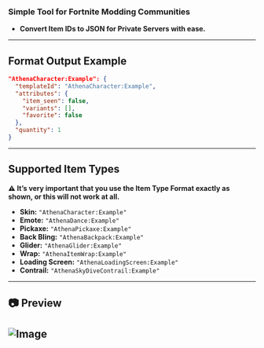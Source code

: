 ### Simple Tool for Fortnite Modding Communities
- **Convert Item IDs to JSON for Private Servers with ease.**
---
## Format Output Example
```json
"AthenaCharacter:Example": {
  "templateId": "AthenaCharacter:Example",
  "attributes": {
    "item_seen": false,
    "variants": [],
    "favorite": false
  },
  "quantity": 1
}
```
---
## Supported Item Types
**⚠️ It’s very important that you use the Item Type Format exactly as shown, or this will not work at all.**
* **Skin:** `"AthenaCharacter:Example"`
* **Emote:** `"AthenaDance:Example"`
* **Pickaxe:** `"AthenaPickaxe:Example"`
* **Back Bling:** `"AthenaBackpack:Example"`
* **Glider:** `"AthenaGlider:Example"`
* **Wrap:** `"AthenaItemWrap:Example"`
* **Loading Screen:** `"AthenaLoadingScreen:Example"`
* **Contrail:** `"AthenaSkyDiveContrail:Example"`
---
## 📷 Preview
![Image](https://github.com/user-attachments/assets/8a3e1507-5cd0-4b8d-b730-5ee8e1c0d24a)
---
